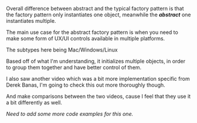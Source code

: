 Overall difference between abstract and the typical factory pattern
is that the factory pattern only instantiates one object, meanwhile the **_abstract_** one
instantiates multiple.

The main use case for the abstract factory pattern is when you need to make
some form of UX/UI controls available in multiple platforms.

The subtypes here being
Mac/Windows/Linux

Based off of what I'm understanding, it initializes multiple objects, 
in order to group them together and have better control of them.

I also saw another video which was a bit more implementation specific from
Derek Banas, I'm going to check this out more thoroughly though.

And make comparisons between the two videos, cause I feel that they use it a bit differently as well.

_Need to add some more code examples for this one._